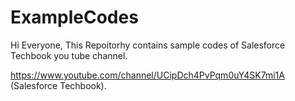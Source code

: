 # ExampleCodes
Hi Everyone,
This Repoitorhy contains sample codes of Salesforce Techbook you tube channel.

https://www.youtube.com/channel/UCipDch4PvPqm0uY4SK7mi1A (Salesforce Techbook).

